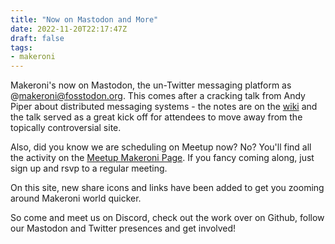 ```yaml
---
title: "Now on Mastodon and More"
date: 2022-11-20T22:17:47Z
draft: false
tags:
- makeroni
---
```


Makeroni's now on Mastodon, the un-Twitter messaging platform as @makeroni@fosstodon.org. This comes after a cracking talk from Andy Piper about distributed messaging systems - the notes are on the [wiki](https://github.com/makeronicc/makeroni/wiki/All-about-Mastodon) and the talk served as a great kick off for attendees to move away from the topically controversial site.

Also, did you know we are scheduling on Meetup now? No? You'll find all the activity on the [Meetup Makeroni Page](https://www.meetup.com/makeroni/). If you fancy coming along, just sign up and rsvp to a regular meeting.

On this site, new share icons and links have been added to get you zooming around Makeroni world quicker.

So come and meet us on Discord, check out the work over on Github, follow our Mastodon and Twitter presences and get involved!

